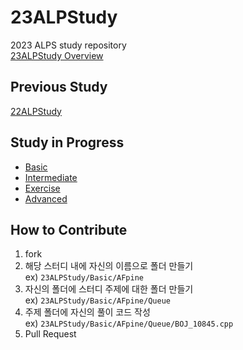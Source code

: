 # 23ALPStudy
2023 ALPS study repository  
[23ALPStudy Overview](https://url.kr/avcs5q)
  
## Previous Study
[22ALPStudy](https://github.com/alps-jbnu/22ALPStudy)
  
## Study in Progress
- [Basic](./Basic/)
- [Intermediate](./Intermediate/)
- [Exercise](./Exercise/)
- [Advanced](./Advanced/)
  
## How to Contribute
1. fork
2. 해당 스터디 내에 자신의 이름으로 폴더 만들기  
ex) `23ALPStudy/Basic/AFpine`
3. 자신의 폴더에 스터디 주제에 대한 폴더 만들기  
ex) `23ALPStudy/Basic/AFpine/Queue`
4. 주제 폴더에 자신의 풀이 코드 작성  
ex) `23ALPStudy/Basic/AFpine/Queue/BOJ_10845.cpp`
5. Pull Request
